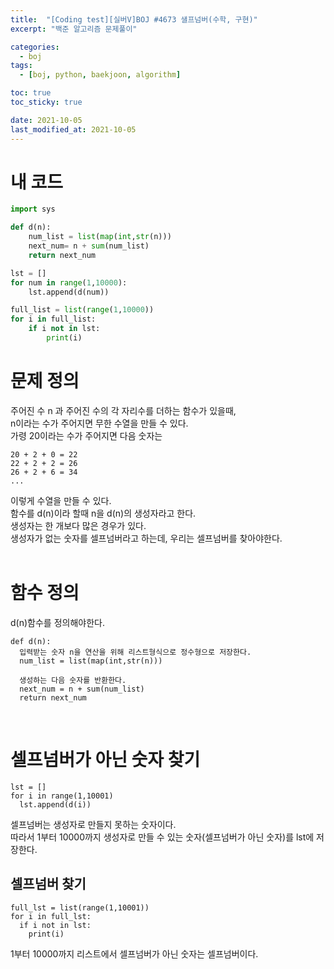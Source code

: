 ```yaml
---
title:  "[Coding test][실버V]BOJ #4673 샐프넘버(수학, 구현)"
excerpt: "백준 알고리즘 문제풀이"

categories:
  - boj
tags:
  - [boj, python, baekjoon, algorithm]

toc: true
toc_sticky: true

date: 2021-10-05
last_modified_at: 2021-10-05
---
```


# 내 코드
```python
import sys

def d(n):
    num_list = list(map(int,str(n)))
    next_num= n + sum(num_list)
    return next_num

lst = []
for num in range(1,10000):
    lst.append(d(num))

full_list = list(range(1,10000))
for i in full_list:
    if i not in lst:
        print(i)

```



# 문제 정의

주어진 수 n 과 주어진 수의 각 자리수를 더하는 함수가 있을때,  
n이라는 수가 주어지면 무한 수열을 만들 수 있다.  
가령 20이라는 수가 주어지면 다음 숫자는 
```
20 + 2 + 0 = 22
22 + 2 + 2 = 26
26 + 2 + 6 = 34 
...
```
이렇게 수열을 만들 수 있다.  
함수를 d(n)이라 할때 n을 d(n)의 생성자라고 한다.  
생성자는 한 개보다 많은 경우가 있다.  
생성자가 없는 숫자를 셀프넘버라고 하는데, 우리는 셀프넘버를 찾아야한다.  
<br/>

# 함수 정의
d(n)함수를 정의해야한다.  
```
def d(n):
  입력받는 숫자 n을 연산을 위해 리스트형식으로 정수형으로 저장한다.
  num_list = list(map(int,str(n)))

  생성하는 다음 숫자를 반환한다.
  next_num = n + sum(num_list)
  return next_num
```
<br>

# 셀프넘버가 아닌 숫자 찾기
```
lst = []
for i in range(1,10001)
  lst.append(d(i))
```
셀프넘버는 생성자로 만들지 못하는 숫자이다.  
따라서 1부터 10000까지 생성자로 만들 수 있는 숫자(셀프넘버가 아닌 숫자)를 lst에 저장한다.
<br>
## 셀프넘버 찾기
```
full_lst = list(range(1,10001))
for i in full_lst:
  if i not in lst:
    print(i)

```
1부터 10000까지 리스트에서 셀프넘버가 아닌 숫자는 셀프넘버이다.